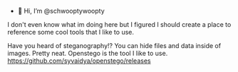 - 👋 Hi, I’m @schwooptywoopty

I don't even know what im doing here but I figured I should create a place to reference some cool tools that I like to use.

Have you heard of steganography!? You can hide files and data inside of images. Pretty neat. Openstego is the tool I like to use.
https://github.com/syvaidya/openstego/releases

<!---
schwooptywoopty/schwooptywoopty is a ✨ special ✨ repository because its `README.md` (this file) appears on your GitHub profile.
You can click the Preview link to take a look at your changes.
--->
